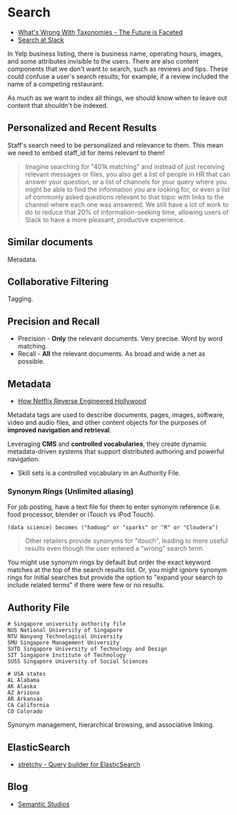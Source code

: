 # Search

* [What's Wrong With Taxonomies - The Future is Faceted](http://semanticstudios.com/the_speed_of_information_architecture/)
* [Search at Slack](https://slack.engineering/search-at-slack-431f8c80619e)

In Yelp business listing, there is business name, operating hours, images, and some attributes invisible to the users. There are also content components that we don't want to search, such as reviews and tips. These could confuse a user's search results; for example, if a review included the name of a competing restaurant.

As much as we want to index all things, we should know when to leave out content that shouldn't be indexed.

## Personalized and Recent Results

Staff's search need to be personalized and relevance to them. This mean we need to embed staff_id for items relevant to them!

> Imagine searching for "401k matching" and instead of just receiving relevant messages or files, you also get a list of people in HR that can answer your question, or a list of channels for your query where you might be able to find the information you are looking for, or even a list of commonly asked questions relevant to that topic with links to the channel where each one was answered. We still have a lot of work to do to reduce that 20% of information-seeking time, allowing users of Slack to have a more pleasant, productive experience.

## Similar documents

Metadata.

## Collaborative Filtering

Tagging.

## Precision and Recall

* Precision - **Only** the relevant documents. Very precise. Word by word matching.
* Recall - **All** the relevant documents. As broad and wide a net as possible.

## Metadata

* [How Netflix Reverse Engineered Hollywood](https://www.theatlantic.com/technology/archive/2014/01/how-netflix-reverse-engineered-hollywood/282679/)

Metadata tags are used to describe documents, pages, images, software, video and audio files, and other content objects for the purposes of **improved navigation and retrieval**.

Leveraging **CMS** and **controlled vocabularies**, they create dynamic metadata-driven systems that support distributed authoring and powerful navigation.

* Skill sets is a controlled vocabulary in an Authority File.

### Synonym Rings (Unlimited aliasing)

For job posting, have a text file for them to enter synonym reference (i.e. food processor, blender or iTouch vs iPod Touch).

```
(data science) becomes ("hadoop" or "sparks" or "R" or "Cloudera")
```

> Other retailers provide synonyms for "itouch", leading to more useful results even though the user entered a "wrong" search term.

You might use synonym rings by default but order the exact keyword matches at the top of the search results list. Or, you might ignore synonym rings for initial searches but provide the option to "expand your search to include related terms" if there were few or no results.

## Authority File

```
# Singapore university authority file
NUS National University of Singapore
NTU Nanyang Technological University
SMU Singapore Management University
SUTD Singapore University of Technology and Design
SIT Singapore Institute of Technology
SUSS Singapore University of Social Sciences

# USA states
AL AlabamaAK Alaska
AZ ArizonaAR ArkansasCA CaliforniaCO Colorado
```

Synonym management, hierarchical browsing, and associative linking.

## ElasticSearch

* [stretchy - Query builder for ElasticSearch](https://github.com/hired/stretchy)

## Blog

* [Semantic Studios](http://semanticstudios.com/writing/)
